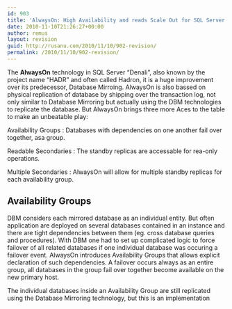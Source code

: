 ```yaml
---
id: 903
title: 'AlwaysOn: High Availability and reads Scale Out for SQL Server &#8220;Denali&#8221;'
date: 2010-11-10T21:26:27+00:00
author: remus
layout: revision
guid: http://rusanu.com/2010/11/10/902-revision/
permalink: /2010/11/10/902-revision/
---
```

The **AlwaysOn** technology in SQL Server &#8220;Denali&#8221;, also known by the project name &#8220;HADR&#8221; and often called Hadron, it is a huge improvement over its predecessor, Database Mirroing. AlwaysOn is also bassed on physical replication of database by shipping over the transaction log, not only similar to Database Mirroring but actually using the DBM technologies to replicate the database. But AlwaysOn brings three more Aces to the table to make an unbeatable play:

Availability Groups
:   Databases with dependencies on one another fail over together, asa group.

Readable Secondaries
:   The standby replicas are accessable for rea-only operations.

Multiple Secondaries
:   AlwaysOn will allow for multiple standby replicas for each availability group.

## Availability Groups

DBM considers each mirrored database as an individual entity. But often application are deployed on several databases contained in an instance and there are tight dependencies between them (eg. cross database queries and procedures). With DBM one had to set up complicated logic to force failover of all related databases if one individual database was occuring a failover event. AlwaysOn introduces Availability Groups that allows explicit declaration of such dependencies. A failover occurs always as an entire group, all databases in the group fail over together become available on the new primary host.

The individual databases inside an Availability Group are still replicated using the Database Mirroring technology, but this is an implementation